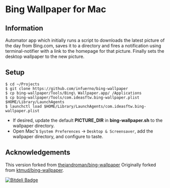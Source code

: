 Bing Wallpaper for Mac
======================

Information
-----------
Automator app which initially runs a script to downloads the latest picture of the day from Bing.com, saves it to a directory and fires a notification using terminal-notifier with a link to the homepage for that picture. Finally sets the desktop wallpaper to the new picture.

Setup
-----

```
$ cd ~/Projects
$ git clone https://github.com/infuerno/bing-wallpaper
$ cp bing-wallpaper/Tools/Bing\ Wallpaper.app/ /Applications
$ cp bing-wallpaper/Tools/com.ideasftw.bing-wallpaper.plist $HOME/Library/LaunchAgents
$ launchctl load $HOME/Library/LaunchAgents/com.ideasftw.bing-wallpaper.plist

```

* If desired, update the default **PICTURE_DIR** in **bing-wallpaper.sh** to the
wallpaper directory. 
* Open Mac's `System Preferences` -> `Desktop & Screensaver`, add the wallpaper
directory, and configure to taste.

Acknowledgements
----------------

This version forked from [thejandroman/bing-wallpaper](https://github.com/thejandroman/bing-wallpaper)
Originally forked from [ktmud/bing-wallpaper](https://github.com/ktmud/bing-wallpaper).


[![Bitdeli Badge](https://d2weczhvl823v0.cloudfront.net/infuerno/bing-wallpaper/trend.png)](https://bitdeli.com/free "Bitdeli Badge")
